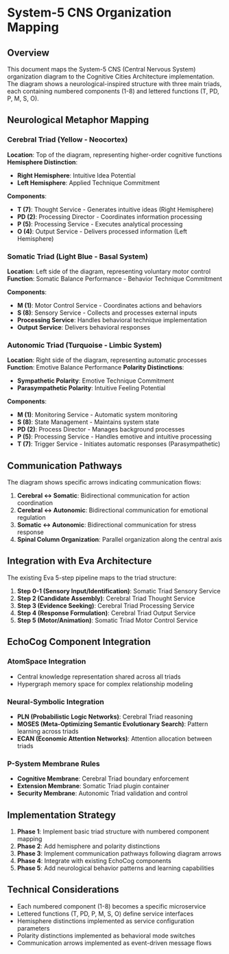 # System-5 CNS Organization Mapping

## Overview

This document maps the System-5 CNS (Central Nervous System) organization diagram to the Cognitive Cities Architecture implementation. The diagram shows a neurological-inspired structure with three main triads, each containing numbered components (1-8) and lettered functions (T, PD, P, M, S, O).

## Neurological Metaphor Mapping

### Cerebral Triad (Yellow - Neocortex)
**Location**: Top of the diagram, representing higher-order cognitive functions
**Hemisphere Distinction**:
- **Right Hemisphere**: Intuitive Idea Potential
- **Left Hemisphere**: Applied Technique Commitment

**Components**:
- **T (7)**: Thought Service - Generates intuitive ideas (Right Hemisphere)
- **PD (2)**: Processing Director - Coordinates information processing
- **P (5)**: Processing Service - Executes analytical processing  
- **O (4)**: Output Service - Delivers processed information (Left Hemisphere)

### Somatic Triad (Light Blue - Basal System)
**Location**: Left side of the diagram, representing voluntary motor control
**Function**: Somatic Balance Performance - Behavior Technique Commitment

**Components**:
- **M (1)**: Motor Control Service - Coordinates actions and behaviors
- **S (8)**: Sensory Service - Collects and processes external inputs
- **Processing Service**: Handles behavioral technique implementation
- **Output Service**: Delivers behavioral responses

### Autonomic Triad (Turquoise - Limbic System)
**Location**: Right side of the diagram, representing automatic processes
**Function**: Emotive Balance Performance
**Polarity Distinctions**:
- **Sympathetic Polarity**: Emotive Technique Commitment
- **Parasympathetic Polarity**: Intuitive Feeling Potential

**Components**:
- **M (1)**: Monitoring Service - Automatic system monitoring
- **S (8)**: State Management - Maintains system state
- **PD (2)**: Process Director - Manages background processes
- **P (5)**: Processing Service - Handles emotive and intuitive processing
- **T (7)**: Trigger Service - Initiates automatic responses (Parasympathetic)

## Communication Pathways

The diagram shows specific arrows indicating communication flows:

1. **Cerebral ↔ Somatic**: Bidirectional communication for action coordination
2. **Cerebral ↔ Autonomic**: Bidirectional communication for emotional regulation
3. **Somatic ↔ Autonomic**: Bidirectional communication for stress response
4. **Spinal Column Organization**: Parallel organization along the central axis

## Integration with Eva Architecture

The existing Eva 5-step pipeline maps to the triad structure:

1. **Step 0-1 (Sensory Input/Identification)**: Somatic Triad Sensory Service
2. **Step 2 (Candidate Assembly)**: Cerebral Triad Thought Service
3. **Step 3 (Evidence Seeking)**: Cerebral Triad Processing Service
4. **Step 4 (Response Formulation)**: Cerebral Triad Output Service
5. **Step 5 (Motor/Animation)**: Somatic Triad Motor Control Service

## EchoCog Component Integration

### AtomSpace Integration
- Central knowledge representation shared across all triads
- Hypergraph memory space for complex relationship modeling

### Neural-Symbolic Integration
- **PLN (Probabilistic Logic Networks)**: Cerebral Triad reasoning
- **MOSES (Meta-Optimizing Semantic Evolutionary Search)**: Pattern learning across triads
- **ECAN (Economic Attention Networks)**: Attention allocation between triads

### P-System Membrane Rules
- **Cognitive Membrane**: Cerebral Triad boundary enforcement
- **Extension Membrane**: Somatic Triad plugin container
- **Security Membrane**: Autonomic Triad validation and control

## Implementation Strategy

1. **Phase 1**: Implement basic triad structure with numbered component mapping
2. **Phase 2**: Add hemisphere and polarity distinctions
3. **Phase 3**: Implement communication pathways following diagram arrows
4. **Phase 4**: Integrate with existing EchoCog components
5. **Phase 5**: Add neurological behavior patterns and learning capabilities

## Technical Considerations

- Each numbered component (1-8) becomes a specific microservice
- Lettered functions (T, PD, P, M, S, O) define service interfaces
- Hemisphere distinctions implemented as service configuration parameters
- Polarity distinctions implemented as behavioral mode switches
- Communication arrows implemented as event-driven message flows
